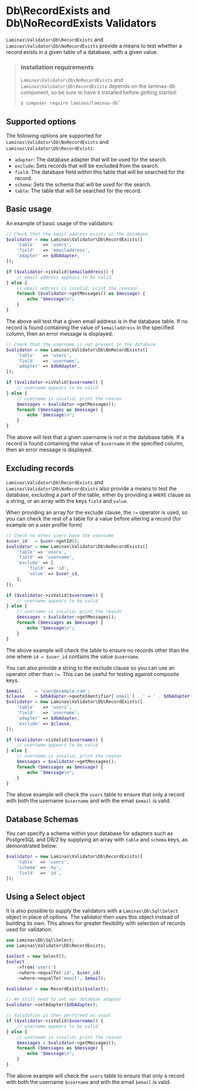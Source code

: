 # Db\\RecordExists and Db\\NoRecordExists Validators

`Laminas\Validator\Db\RecordExists` and `Laminas\Validator\Db\NoRecordExists` provide
a means to test whether a record exists in a given table of a database, with a
given value.

> ### Installation requirements
>
> `Laminas\Validator\Db\NoRecordExists` and `Laminas\Validator\Db\RecordExists` 
> depends on the laminas-db component, so be sure to have it installed before
> getting started:
>
> ```bash
> $ composer require laminas/laminas-db`
> ```

## Supported options

The following options are supported for `Laminas\Validator\Db\NoRecordExists` and
`Laminas\Validator\Db\RecordExists`:

- `adapter`: The database adapter that will be used for the search.
- `exclude`: Sets records that will be excluded from the search.
- `field`: The database field within this table that will be searched for the record.
- `schema`: Sets the schema that will be used for the search.
- `table`: The table that will be searched for the record.

## Basic usage

An example of basic usage of the validators:

```php
// Check that the email address exists in the database
$validator = new Laminas\Validator\Db\RecordExists([
    'table'   => 'users',
    'field'   => 'emailaddress',
    'adapter' => $dbAdapter,
]);

if ($validator->isValid($emailaddress)) {
    // email address appears to be valid
} else {
    // email address is invalid; print the reasons
    foreach ($validator->getMessages() as $message) {
        echo "$message\n";
    }
}
```

The above will test that a given email address is in the database table. If no
record is found containing the value of `$emailaddress` in the specified column,
then an error message is displayed.

```php
// Check that the username is not present in the database
$validator = new Laminas\Validator\Db\NoRecordExists([
    'table'   => 'users',
    'field'   => 'username',
    'adapter' => $dbAdapter,
]);

if ($validator->isValid($username)) {
    // username appears to be valid
} else {
    // username is invalid; print the reason
    $messages = $validator->getMessages();
    foreach ($messages as $message) {
        echo "$message\n";
    }
}
```

The above will test that a given username is *not* in the database table. If a
record is found containing the value of `$username` in the specified column,
then an error message is displayed.

## Excluding records

`Laminas\Validator\Db\RecordExists` and `Laminas\Validator\Db\NoRecordExists` also
provide a means to test the database, excluding a part of the table, either by
providing a `WHERE` clause as a string, or an array with the keys `field` and
`value`.

When providing an array for the exclude clause, the `!=` operator is used, so
you can check the rest of a table for a value before altering a record (for
example on a user profile form)

```php
// Check no other users have the username
$user_id   = $user->getId();
$validator = new Laminas\Validator\Db\NoRecordExists([
    'table' => 'users',
    'field' => 'username',
    'exclude' => [
        'field' => 'id',
        'value' => $user_id,
    ],
]);

if ($validator->isValid($username)) {
    // username appears to be valid
} else {
    // username is invalid; print the reason
    $messages = $validator->getMessages();
    foreach ($messages as $message) {
        echo "$message\n";
    }
}
```

The above example will check the table to ensure no records other than the one
where `id = $user_id` contains the value `$username`.

You can also provide a string to the exclude clause so you can use an operator
other than `!=`. This can be useful for testing against composite keys.

```php
$email     = 'user@example.com';
$clause    = $dbAdapter->quoteIdentifier('email') . ' = ' . $dbAdapter->quoteValue($email);
$validator = new Laminas\Validator\Db\RecordExists([
    'table'   => 'users',
    'field'   => 'username',
    'adapter' => $dbAdapter,
    'exclude' => $clause,
]);

if ($validator->isValid($username)) {
    // username appears to be valid
} else {
    // username is invalid; print the reason
    $messages = $validator->getMessages();
    foreach ($messages as $message) {
        echo "$message\n";
    }
}
```

The above example will check the `users` table to ensure that only a record with
both the username `$username` and with the email `$email` is valid.

## Database Schemas

You can specify a schema within your database for adapters such as PostgreSQL
and DB/2 by supplying an array with `table` and `schema` keys, as demonstrated
below:

```php
$validator = new Laminas\Validator\Db\RecordExists([
    'table'  => 'users',
    'schema' => 'my',
    'field'  => 'id',
]);
```

## Using a Select object

It is also possible to supply the validators with a `Laminas\Db\Sql\Select` object
in place of options. The validator then uses this object instead of building its
own. This allows for greater flexibility with selection of records used for
validation.

```php
use Laminas\Db\Sql\Select;
use Laminas\Validator\Db\RecordExists;

$select = new Select();
$select
    ->from('users')
    ->where->equalTo('id', $user_id)
    ->where->equalTo('email', $email);

$validator = new RecordExists($select);

// We still need to set our database adapter
$validator->setAdapter($dbAdapter);

// Validation is then performed as usual
if ($validator->isValid($username)) {
    // username appears to be valid
} else {
    // username is invalid; print the reason
    $messages = $validator->getMessages();
    foreach ($messages as $message) {
        echo "$message\n";
    }
}
```

The above example will check the `users` table to ensure that only a record with
both the username `$username` and with the email `$email` is valid.
